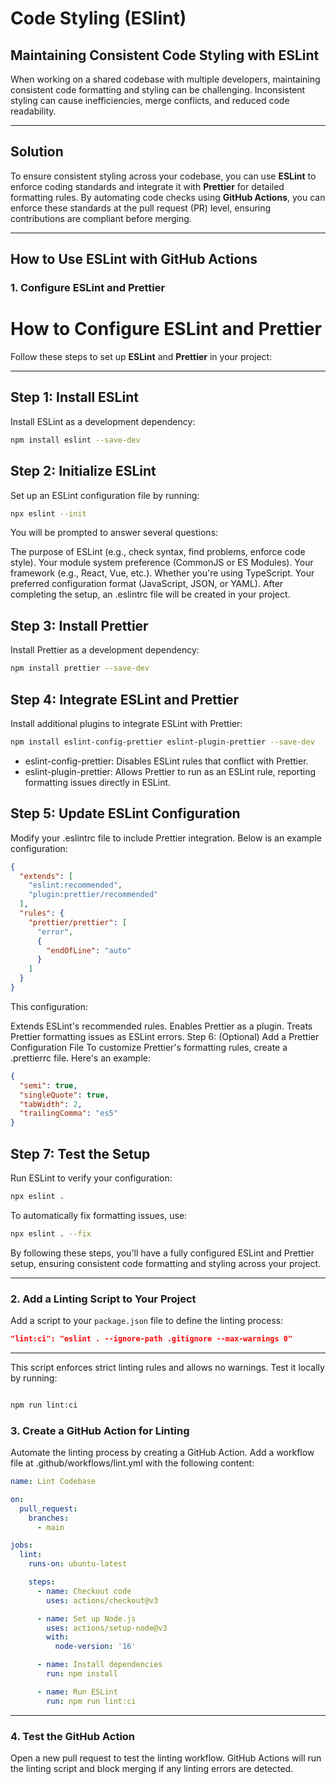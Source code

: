 # Code Styling (ESlint)




## Maintaining Consistent Code Styling with ESLint

When working on a shared codebase with multiple developers, maintaining consistent code formatting and styling can be challenging. Inconsistent styling can cause inefficiencies, merge conflicts, and reduced code readability.

---

## Solution

To ensure consistent styling across your codebase, you can use **ESLint** to enforce coding standards and integrate it with **Prettier** for detailed formatting rules. By automating code checks using **GitHub Actions**, you can enforce these standards at the pull request (PR) level, ensuring contributions are compliant before merging.

---

## How to Use ESLint with GitHub Actions

### 1. Configure ESLint and Prettier
# How to Configure ESLint and Prettier

Follow these steps to set up **ESLint** and **Prettier** in your project:

---

## Step 1: Install ESLint

Install ESLint as a development dependency:

```bash
npm install eslint --save-dev
```


## Step 2: Initialize ESLint

Set up an ESLint configuration file by running:


```bash
npx eslint --init

```

You will be prompted to answer several questions:

The purpose of ESLint (e.g., check syntax, find problems, enforce code style).
Your module system preference (CommonJS or ES Modules).
Your framework (e.g., React, Vue, etc.).
Whether you're using TypeScript.
Your preferred configuration format (JavaScript, JSON, or YAML).
After completing the setup, an .eslintrc file will be created in your project.

##  Step 3: Install Prettier
Install Prettier as a development dependency:

```bash
npm install prettier --save-dev
```

##  Step 4: Integrate ESLint and Prettier
Install additional plugins to integrate ESLint with Prettier:

```bash
npm install eslint-config-prettier eslint-plugin-prettier --save-dev
```

- eslint-config-prettier: Disables ESLint rules that conflict with Prettier.
- eslint-plugin-prettier: Allows Prettier to run as an ESLint rule, reporting formatting issues directly in ESLint.


##  Step 5: Update ESLint Configuration

Modify your .eslintrc file to include Prettier integration. Below is an example configuration:

``` json
{
  "extends": [
    "eslint:recommended",
    "plugin:prettier/recommended"
  ],
  "rules": {
    "prettier/prettier": [
      "error",
      {
        "endOfLine": "auto"
      }
    ]
  }
}
``` 
This configuration:

Extends ESLint's recommended rules.
Enables Prettier as a plugin.
Treats Prettier formatting issues as ESLint errors.
Step 6: (Optional) Add a Prettier Configuration File
To customize Prettier's formatting rules, create a .prettierrc file. Here's an example:

```  json
{
  "semi": true,
  "singleQuote": true,
  "tabWidth": 2,
  "trailingComma": "es5"
}
``` 


##  Step 7: Test the Setup
Run ESLint to verify your configuration:

```  bash
npx eslint .
```  

To automatically fix formatting issues, use:

```  bash
npx eslint . --fix
```  

By following these steps, you'll have a fully configured ESLint and Prettier setup, ensuring consistent code formatting and styling across your project.


---

### 2. Add a Linting Script to Your Project
Add a script to your `package.json` file to define the linting process:

```json
"lint:ci": "eslint . --ignore-path .gitignore --max-warnings 0"

```

---

This script enforces strict linting rules and allows no warnings. Test it locally by running:

```bash

npm run lint:ci
```

### 3. Create a GitHub Action for Linting

Automate the linting process by creating a GitHub Action. Add a workflow file at .github/workflows/lint.yml with the following content:

```yaml
name: Lint Codebase

on:
  pull_request:
    branches:
      - main

jobs:
  lint:
    runs-on: ubuntu-latest

    steps:
      - name: Checkout code
        uses: actions/checkout@v3

      - name: Set up Node.js
        uses: actions/setup-node@v3
        with:
          node-version: '16'

      - name: Install dependencies
        run: npm install

      - name: Run ESLint
        run: npm run lint:ci

```

---

###  4. Test the GitHub Action
Open a new pull request to test the linting workflow.
GitHub Actions will run the linting script and block merging if any linting errors are detected.

